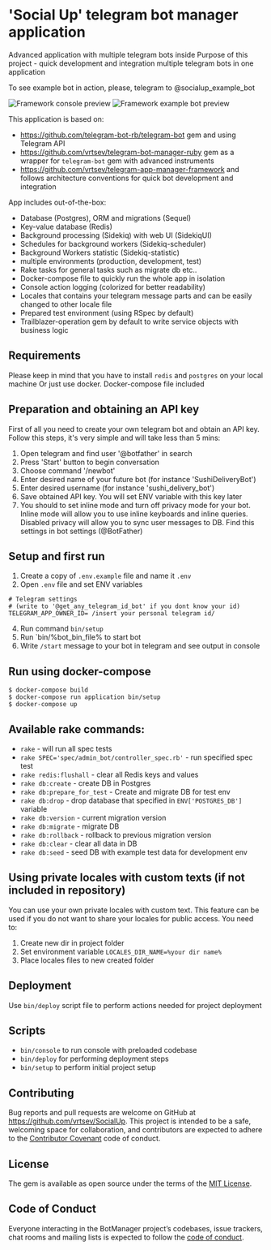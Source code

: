 # 'Social Up' telegram bot manager application
Advanced application with multiple telegram bots inside
Purpose of this project - quick development and integration multiple telegram bots in one application

To see example bot in action, please, telegram to @socialup_example_bot

![Framework console preview](https://user-images.githubusercontent.com/20019225/64276330-5c09f300-cf50-11e9-81dc-6a28ecd7cac1.JPG)
![Framework example bot preview](https://user-images.githubusercontent.com/20019225/64276329-5c09f300-cf50-11e9-9db2-fc871386fc72.jpg)

This application is based on:
- https://github.com/telegram-bot-rb/telegram-bot gem and using Telegram API
- https://github.com/vrtsev/telegram-bot-manager-ruby gem as a wrapper for `telegram-bot` gem with advanced instruments
- https://github.com/vrtsev/telegram-app-manager-framework and follows architecture conventions for quick bot development and integration

App includes out-of-the-box:
- Database (Postgres), ORM and migrations (Sequel)
- Key-value database (Redis)
- Background processing (Sidekiq) with web UI (SidekiqUI)
- Schedules for background workers (Sidekiq-scheduler)
- Background Workers statistic (Sidekiq-statistic)
- multiple environments (production, development, test)
- Rake tasks for general tasks such as migrate db etc..
- Docker-compose file to quickly run the whole app in isolation
- Console action logging (colorized for better readability)
- Locales that contains your telegram message parts and can be easily changed to other locale file
- Prepared test environment (using RSpec by default)
- Trailblazer-operation gem by default to write service objects with business logic

## Requirements
Please keep in mind that you have to install `redis` and `postgres` on your local machine
Or just use docker. Docker-compose file included

## Preparation and obtaining an API key
First of all you need to create your own telegram bot and obtain an API key. Follow this steps, it's very simple and will take less than 5 mins:
1. Open telegram and find user '@botfather' in search
2. Press 'Start' button to begin conversation
3. Choose command '/newbot'
4. Enter desired name of your future bot (for instance 'SushiDeliveryBot')
5. Enter desired username (for instance 'sushi_delivery_bot')
6. Save obtained API key. You will set ENV variable with this key later
7. You should to set inline mode and turn off privacy mode for your bot. Inline mode will allow you to use inline keyboards and inline queries. Disabled privacy will allow you to sync user messages to DB. Find this settings in bot settings (@BotFather)

## Setup and first run
1. Create a copy of `.env.example` file and name it `.env`
2. Open `.env` file and set ENV variables

```
# Telegram settings
# (write to '@get_any_telegram_id_bot' if you dont know your id)
TELEGRAM_APP_OWNER_ID= /insert your personal telegram id/
```

4. Run command `bin/setup`
5. Run `bin/%bot_bin_file% to start bot
6. Write `/start` message to your bot in telegram and see output in console

## Run using docker-compose
```
$ docker-compose build
$ docker-compose run application bin/setup
$ docker-compose up
```

## Available rake commands:
- `rake` - will run all spec tests
- `rake SPEC='spec/admin_bot/controller_spec.rb'` - run specified spec test
- `rake redis:flushall` - clear all Redis keys and values
- `rake db:create` - create DB in Postgres
- `rake db:prepare_for_test` - Create and migrate DB for test env
- `rake db:drop` - drop database that specified in `ENV['POSTGRES_DB']` variable
- `rake db:version` - current migration version
- `rake db:migrate` - migrate DB
- `rake db:rollback` - rollback to previous migration version
- `rake db:clear` - clear all data in DB
- `rake db:seed` - seed DB with example test data for development env


## Using private locales with custom texts (if not included in repository)
You can use your own private locales with custom text. This feature can be used if you do not want to share your locales for public access. You need to:
1. Create new dir in project folder
2. Set environment variable `LOCALES_DIR_NAME=%your dir name%`
3. Place locales files to new created folder

## Deployment
Use `bin/deploy` script file to perform actions needed for project deployment

## Scripts
- `bin/console` to run console with preloaded codebase
- `bin/deploy` for performing deployment steps
- `bin/setup` to perform initial project setup


## Contributing
Bug reports and pull requests are welcome on GitHub at https://github.com/vrtsev/SocialUp. This project is intended to be a safe, welcoming space for collaboration, and contributors are expected to adhere to the [Contributor Covenant](http://contributor-covenant.org) code of conduct.

## License
The gem is available as open source under the terms of the [MIT License](https://opensource.org/licenses/MIT).

## Code of Conduct
Everyone interacting in the BotManager project’s codebases, issue trackers, chat rooms and mailing lists is expected to follow the [code of conduct](https://github.com/vrtsev/SocialUp/blob/master/CODE_OF_CONDUCT.md).
